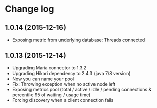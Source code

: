 Change log
======

## 1.0.14 (2015-12-16)

 *  Exposing metric from underlying database: Threads connected

## 1.0.13 (2015-12-14)

 *  Upgrading Maria connector to 1.3.2
 *  Upgrading Hikari dependency to 2.4.3 (java 7/8 version)
 *  Now you can name your pool 
 *  Fix: Throwing exception when no active node left
 *  Exposing metrics pool (total / active / idle / pending connections & percentile 95 of waiting / usage time)
 *  Forcing discovery when a client connection fails 